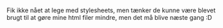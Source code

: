 # 
Fik ikke nået at lege med stylesheets, men tænker de kunne være blevet brugt til at gøre mine html filer mindre, men det må blive næste gang :D
